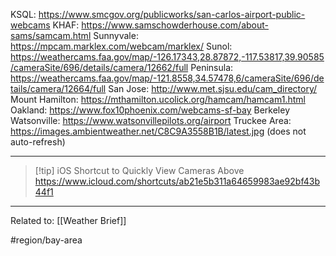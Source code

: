 KSQL: https://www.smcgov.org/publicworks/san-carlos-airport-public-webcams
KHAF: https://www.samschowderhouse.com/about-sams/samcam.html
Sunnyvale: https://mpcam.marklex.com/webcam/marklex/
Sunol: https://weathercams.faa.gov/map/-126.17343,28.87872,-117.53817,39.90585/cameraSite/696/details/camera/12662/full
Peninsula: https://weathercams.faa.gov/map/-121.8558,34.57478,6/cameraSite/696/details/camera/12664/full
San Jose: http://www.met.sjsu.edu/cam_directory/
Mount Hamilton: https://mthamilton.ucolick.org/hamcam/hamcam1.html
Oakland: https://www.fox10phoenix.com/webcams-sf-bay
Berkeley
Watsonville: https://www.watsonvillepilots.org/airport
Truckee Area: https://images.ambientweather.net/C8C9A3558B1B/latest.jpg (does not auto-refresh)

---

> [!tip] iOS Shortcut to Quickly View Cameras Above
> https://www.icloud.com/shortcuts/ab21e5b311a64659983ae92bf43b44f1

--- 

Related to: [[Weather Brief]]

#region/bay-area